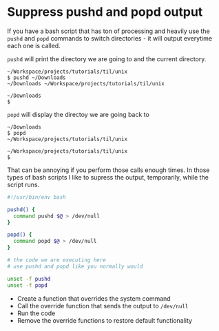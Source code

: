 # Suppress pushd and popd output

If you have a bash script that has ton of processing and heavily use the `pushd` and `popd` commands to switch directories - it will output everytime each one is called.

`pushd` will print the directory we are going to and the current directory.

```terminal
~/Workspace/projects/tutorials/til/unix
$ pushd ~/Downloads
~/Downloads ~/Workspace/projects/tutorials/til/unix

~/Downloads
$
```

`popd` will display the directoy we are going back to

```terminal
~/Downloads
$ popd
~/Workspace/projects/tutorials/til/unix

~/Workspace/projects/tutorials/til/unix
$
```

That can be annoying if you perform those calls enough times. In those types of bash scripts I like to supress the output, temporarily, while the script runs.

```bash
#!/usr/bin/env bash

pushd() {
  command pushd $@ > /dev/null
}

popd() {
  command popd $@ > /dev/null
}

# the code we are executing here
# use pushd and popd like you normally would

unset -f pushd
unset -f popd
```

* Create a function that overrides the system command
* Call the override function that sends the output to `/dev/null`
* Run the code
* Remove the override functions to restore default functionality